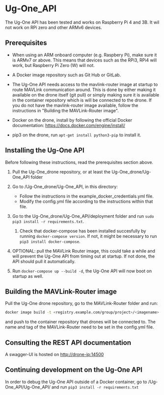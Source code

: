 # Ug-One_API

The Ug-One API has been tested and works on Raspberry Pi 4 and 3B.
It wil not work on RPi zero and other ARMv6 devices.

## Prerequisites

- When using an ARM onboard computer (e.g. Raspbery Pi), make sure it is ARMv7 or above. This means that devices such as the RPi3, RPi4 will work, but Raspberry Pi Zero (W) will not.

- A Docker image repository such as Git Hub or GitLab.

- The Ug-One API needs access to the mavlink-router image at startup to route MAVLink communication around. This is done by either making it available on the drone itself (git pull) or simply making sure it is available in the container repository which is will be connected to the drone.
If you do not have the mavlink-router image available, follow the instructions in "Building the MAVLink-Router image".

- Docker on the drone, install by following the official Docker documentation: <https://docs.docker.com/engine/install/>

- pip3 on the drone, run `apt-get install python3-pip` to install it.

## Installing the Ug-One API

Before following these instructions, read the prerequisites section above.

1. Pull the Ug-One_drone repository, or at least the Ug-One_drone/Ug-One_API folder

1. Go to /Ug-One_drone/Ug-One_API, in this directory:
    - Follow the instructions in the example_docker_credentials.yml file.
    - Modify the config.yml file according to the instructions within that file.

1. Go to the Ug-One_drone/Ug-One_API/deployment folder and run `sudo pip3 install -r requirements.txt`.

    1. Check that docker-compose has been installed succesfully by running `docker-compose version`. If not, it might be necessary to run `pip3 install docker-compose`.

1. OPTIONAL: pull the MAVLink Router image, this could take a while and will prevent the Ug-One API from timing out at startup. If not done, the API should pull it automatically.

1. Run `docker-compose up --build -d`, the Ug-One API will now boot on startup as well.

## Building the MAVLink-Router image

Pull the Ug-One drone repository, go to the MAVLink-Router folder and run:

```bash
docker image build -t <registry.example.com/group/project>/<imagename>:<tag> .
```

and push to the container repository that drones will be connected to. The name and tag of the MAVLink-Router need to be set in the config.yml file.

## Consulting the REST API documentation

A swagger-UI is hosted on <http://drone-ip:14500>

## Continuing development on the Ug-One API

In order to debug the Ug-One API outside of a Docker container, go to /Ug-One_API/Ug-One_API/
and run `pip3 install -r requirements.txt`

